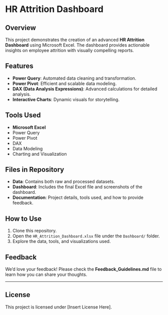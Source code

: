 # HR Attrition Dashboard  

## Overview  
This project demonstrates the creation of an advanced **HR Attrition Dashboard** using Microsoft Excel. The dashboard provides actionable insights on employee attrition with visually compelling reports.  

## Features  
- **Power Query**: Automated data cleaning and transformation.  
- **Power Pivot**: Efficient and scalable data modeling.  
- **DAX (Data Analysis Expressions)**: Advanced calculations for detailed analysis.  
- **Interactive Charts**: Dynamic visuals for storytelling.  

## Tools Used  
- **Microsoft Excel**  
- Power Query  
- Power Pivot  
- DAX  
- Data Modeling  
- Charting and Visualization  

## Files in Repository  
- **Data**: Contains both raw and processed datasets.  
- **Dashboard**: Includes the final Excel file and screenshots of the dashboard.  
- **Documentation**: Project details, tools used, and how to provide feedback.  

## How to Use  
1. Clone this repository.  
2. Open the `HR_Attrition_Dashboard.xlsx` file under the `Dashboard/` folder.  
3. Explore the data, tools, and visualizations used.  

## Feedback  
We’d love your feedback! Please check the **Feedback_Guidelines.md** file to learn how you can share your thoughts.  

---

## License  
This project is licensed under [Insert License Here].  
